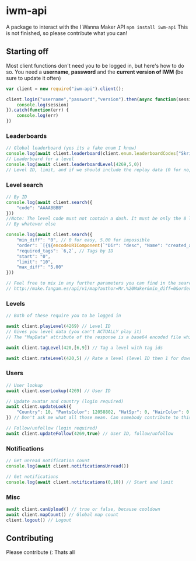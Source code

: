 # iwm-api
A package to interact with the I Wanna Maker API
`npm install iwm-api`
This is not finished, so please contribute what you can!

## Starting off
Most client functions don't need you to be logged in, but here's how to do so.
You need a **username**, **password** and the **current version of IWM** (be sure to update it often)
```js
var client = new require("iwm-api").client();

client.login("username","password","version").then(async function(session) {
    console.log(session)
}).catch(function(err) {
    console.log(err)
})
```

### Leaderboards
```js
// Global leaderboard (yes its a fake enum I know)
console.log(await client.leaderboard(client.enum.leaderboardCodes["Skribble Hard"]))
// Leaderboard for a level
console.log(await client.leaderboardLevel(4269,5,0))
// Level ID, limit, and if we should include the replay data (0 for no, 1 for yes)
```
### Level search
```js
// By ID
console.log(await client.search({
    "code": "AAAABBBB"
}))
//Note: The level code must not contain a dash. It must be only the 8 letters.
// By whatever else

console.log(await client.search({
    "min_diff": "0", // 0 for easy, 5.00 for impossible
    "order": `[{${encodeURIComponent(`"Dir": "desc", "Name": "created_at"`)}}]`, // I don't know too much about this, but you can change the "Sort by"
    "required_tags": `6,2`, // Tags by ID
    "start": "0",
    "limit": "10",
    "max_diff": "5.00"
}))

// Feel free to mix in any further parameters you can find in the search GET request
// http://make.fangam.es/api/v1/map?author=Mr.%20Maker&min_diff=0&order=[{%20"Dir":%20"desc",%20"Name":%20"created_at"%20}]&record=0&start=0&required_tags=5&limit=10&max_diff=5.00&played=1&name=levelName&clear=0
```

### Levels
```js
// Both of these require you to be logged in

await client.playLevel(4269) // Level ID
// Gives you level data (you can't ACTUALLY play it)
// The "MapData" attribute of the response is a base64 encoded file which can then be unzipped (using zlib or an alternative) to get the xml structure (.map file)

await client.tagLevel(420,[6,9]) // Tag a level with tag ids

await client.rateLevel(420,5) // Rate a level (level ID then 1 for down and 5 for up)
```

### Users
```js
// User lookup
await client.userLookup(4269) // User ID

// Update avatar and country (login required)
await client.updateLook({
    "Country": 10, "PantsColor": 12058802, "HatSpr": 0, "HairColor": 0, "CapeColor": 0, "ShoesColor": 16777215, "ID": 212176, "ShirtColor": 12124343, "SkinColor": 16748460
}) // Don't ask me what all those mean. Can somebody contribute to this README and make it better to understand?

// Follow/unfollow (login required)
await client.updateFollow(4269,true) // User ID, follow/unfollow
```

### Notifications
```js
// Get unread notification count
console.log(await client.notificationsUnread())

// Get notifications
console.log(await client.notifications(0,10)) // Start and limit
```
### Misc
```js
await client.canUpload() // true or false, because cooldown
await client.mapCount() // Global map count
client.logout() // Logout
```

## Contributing
Please contribute (:
Thats all
